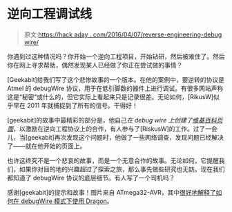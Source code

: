 # 逆向工程调试线

> 原文:[https://hack aday . com/2016/04/07/reverse-engineering-debug wire/](https://hackaday.com/2016/04/07/reverse-engineering-debugwire/)

你遇到过这种情况吗？你开始一个逆向工程项目，开始钻研，然后被难住了。然后你在网上寻求帮助，偶然发现某人已经做了你正在尝试做的事情？

[Geekabit]给我们写了这个悲惨故事的一个版本。在他的案例中，要逆转的协议是 Atmel 的 debugWire 协议，用于在低引脚数的器件上进行调试。有很多网站声称这是“秘密”或什么的，但它实际上看起来只是记录很差。无论如何，[RikusW]似乎早在 2011 年就捕捉到了所有的信号。干得好！

[geekabit]的故事中最精彩的部分是，他自己*在 debug wire 上创建了[维基百科页面](https://en.wikipedia.org/wiki/DebugWIRE)*，以激励在逆向工程协议上的合作，有人参与了[RiskusW]的工作。过了一会儿，当[geekabit]再次发现这个问题时，他做了一些网络调查，发现问题已经解决了——就在他开始的页面上。

也许这终究不是一个悲哀的故事，而是一个无意合作的故事。无论如何，它提醒我们，如果你对目的地的兴趣超过了探索之旅，那么事先做些研究也无妨。现在我们都知道了 debugWire 协议的底层细节。有人写了一个司机吗？

感谢[geekabit]的提示和故事！图片来自 ATmega32-AVR，其中[很好地解释了如何在 debugWire 模式下使用 Dragon](http://atmega32-avr.com/avr-dragon-manual-user-guide-in-pdf/)。